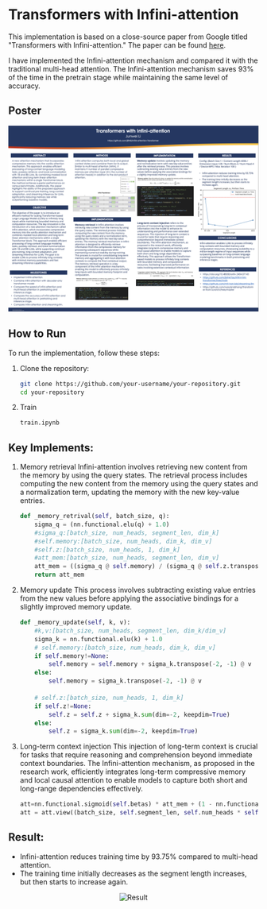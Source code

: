 # Transformers with Infini-attention

This implementation is based on a close-source paper from Google titled "Transformers with Infini-attention." The paper can be found [here](https://doi.org/10.48550/arXiv.2404.07143). 

I have implemented the Infini-attention mechanism and compared it with the traditional multi-head attention. The Infini-attention mechanism saves 93% of the time in the pretrain stage while maintaining the same level of accuracy.

## Poster
![Poster](pics/poster.png)

## How to Run
To run the implementation, follow these steps:

1. Clone the repository:
   ```bash
   git clone https://github.com/your-username/your-repository.git
   cd your-repository

2. Train
    ```bash
    train.ipynb
    ```

## Key Implements:
1. Memory retrieval
Infini-attention involves retrieving new content from the memory by using the query states. The retrieval process includes computing the new content from the memory using the query states and a normalization term, updating the memory with the new key-value entries.
    ```python
    def _memory_retrival(self, batch_size, q):
        sigma_q = (nn.functional.elu(q) + 1.0)
        #sigma_q:[batch_size, num_heads, segment_len, dim_k]
        #self.memory:[batch_size, num_heads, dim_k, dim_v]
        #self.z:[batch_size, num_heads, 1, dim_k]
        #att_mem:[batch_size, num_heads, segment_len, dim_v]
        att_mem = ((sigma_q @ self.memory) / (sigma_q @ self.z.transpose(-2, -1))).detach()
        return att_mem
2. Memory update
This process involves subtracting existing value entries from the new values before applying the associative bindings for a slightly improved memory update.
    ```python
    def _memory_update(self, k, v):
        #k,v:[batch_size, num_heads, segment_len, dim_k/dim_v]
        sigma_k = nn.functional.elu(k) + 1.0
        # self.memory:[batch_size, num_heads, dim_k, dim_v]
        if self.memory!=None:
            self.memory = self.memory + sigma_k.transpose(-2, -1) @ v
        else:
            self.memory = sigma_k.transpose(-2, -1) @ v
        
        # self.z:[batch_size, num_heads, 1, dim_k]
        if self.z!=None:
            self.z = self.z + sigma_k.sum(dim=-2, keepdim=True)
        else:
            self.z = sigma_k.sum(dim=-2, keepdim=True)
    ```

3. Long-term context injection
This injection of long-term context is crucial for tasks that require reasoning and comprehension beyond immediate context boundaries. The Infini-attention mechanism, as proposed in the research work, efficiently integrates long-term compressive memory and local causal attention to enable models to capture both short and long-range dependencies effectively.
    ```python
    att=nn.functional.sigmoid(self.betas) * att_mem + (1 - nn.functional.sigmoid(self.betas)) * att_dot
    att = att.view((batch_size, self.segment_len, self.num_heads * self.dim_v))
    ```

## Result:
- Infini-attention reduces training time by 93.75% compared to multi-head attention.
- The training time initially decreases as the segment length increases, but then starts to increase again.
<div style="text-align:center">
  <img src="pics/result.png" alt="Result" width="600"/>
</div>

